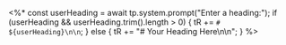 
<%*
const userHeading = await tp.system.prompt("Enter a heading:");
if (userHeading && userHeading.trim().length > 0) {
  tR += `# ${userHeading}\n\n`;
} else {
  tR += "# Your Heading Here\n\n";
}
%>